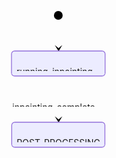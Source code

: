 <svg id="mermaid-1761462449784" width="100%" xmlns="http://www.w3.org/2000/svg" xmlns:xlink="http://www.w3.org/1999/xlink" class="statediagram" style="max-width: 165.78125px;" viewBox="0 0 165.78125 234" role="graphics-document document" aria-roledescription="stateDiagram"><style>#mermaid-1761462449784{font-family:"trebuchet ms",verdana,arial,sans-serif;font-size:16px;fill:#333;}@keyframes edge-animation-frame{from{stroke-dashoffset:0;}}@keyframes dash{to{stroke-dashoffset:0;}}#mermaid-1761462449784 .edge-animation-slow{stroke-dasharray:9,5!important;stroke-dashoffset:900;animation:dash 50s linear infinite;stroke-linecap:round;}#mermaid-1761462449784 .edge-animation-fast{stroke-dasharray:9,5!important;stroke-dashoffset:900;animation:dash 20s linear infinite;stroke-linecap:round;}#mermaid-1761462449784 .error-icon{fill:#552222;}#mermaid-1761462449784 .error-text{fill:#552222;stroke:#552222;}#mermaid-1761462449784 .edge-thickness-normal{stroke-width:1px;}#mermaid-1761462449784 .edge-thickness-thick{stroke-width:3.5px;}#mermaid-1761462449784 .edge-pattern-solid{stroke-dasharray:0;}#mermaid-1761462449784 .edge-thickness-invisible{stroke-width:0;fill:none;}#mermaid-1761462449784 .edge-pattern-dashed{stroke-dasharray:3;}#mermaid-1761462449784 .edge-pattern-dotted{stroke-dasharray:2;}#mermaid-1761462449784 .marker{fill:#333;stroke:#333;}#mermaid-1761462449784 .marker.cross{stroke:#333;}#mermaid-1761462449784 svg{font-family:"trebuchet ms",verdana,arial,sans-serif;font-size:16px;}#mermaid-1761462449784 p{margin:0;}#mermaid-1761462449784 defs #statediagram-barbEnd{fill:#333333;stroke:#333333;}#mermaid-1761462449784 g.stateGroup text{fill:#9370DB;stroke:none;font-size:10px;}#mermaid-1761462449784 g.stateGroup text{fill:#333;stroke:none;font-size:10px;}#mermaid-1761462449784 g.stateGroup .state-title{font-weight:bolder;fill:#131300;}#mermaid-1761462449784 g.stateGroup rect{fill:#ECECFF;stroke:#9370DB;}#mermaid-1761462449784 g.stateGroup line{stroke:#333;stroke-width:1;}#mermaid-1761462449784 .transition{stroke:#333333;stroke-width:1;fill:none;}#mermaid-1761462449784 .stateGroup .composit{fill:white;border-bottom:1px;}#mermaid-1761462449784 .stateGroup .alt-composit{fill:#e0e0e0;border-bottom:1px;}#mermaid-1761462449784 .state-note{stroke:#aaaa33;fill:#fff5ad;}#mermaid-1761462449784 .state-note text{fill:black;stroke:none;font-size:10px;}#mermaid-1761462449784 .stateLabel .box{stroke:none;stroke-width:0;fill:#ECECFF;opacity:0.5;}#mermaid-1761462449784 .edgeLabel .label rect{fill:#ECECFF;opacity:0.5;}#mermaid-1761462449784 .edgeLabel{background-color:rgba(232,232,232, 0.8);text-align:center;}#mermaid-1761462449784 .edgeLabel p{background-color:rgba(232,232,232, 0.8);}#mermaid-1761462449784 .edgeLabel rect{opacity:0.5;background-color:rgba(232,232,232, 0.8);fill:rgba(232,232,232, 0.8);}#mermaid-1761462449784 .edgeLabel .label text{fill:#333;}#mermaid-1761462449784 .label div .edgeLabel{color:#333;}#mermaid-1761462449784 .stateLabel text{fill:#131300;font-size:10px;font-weight:bold;}#mermaid-1761462449784 .node circle.state-start{fill:#333;stroke:#333;}#mermaid-1761462449784 .node .fork-join{fill:#333;stroke:#333;}#mermaid-1761462449784 .node circle.state-end{fill:#9370DB;stroke:white;stroke-width:1.5;}#mermaid-1761462449784 .end-state-inner{fill:white;stroke-width:1.5;}#mermaid-1761462449784 .node rect{fill:#ECECFF;stroke:#9370DB;stroke-width:1px;}#mermaid-1761462449784 .node polygon{fill:#ECECFF;stroke:#9370DB;stroke-width:1px;}#mermaid-1761462449784 #statediagram-barbEnd{fill:#333;}#mermaid-1761462449784 .statediagram-cluster rect{fill:#ECECFF;stroke:#9370DB;stroke-width:1px;}#mermaid-1761462449784 .cluster-label,#mermaid-1761462449784 .nodeLabel{color:#131300;}#mermaid-1761462449784 .statediagram-cluster rect.outer{rx:5px;ry:5px;}#mermaid-1761462449784 .statediagram-state .divider{stroke:#9370DB;}#mermaid-1761462449784 .statediagram-state .title-state{rx:5px;ry:5px;}#mermaid-1761462449784 .statediagram-cluster.statediagram-cluster .inner{fill:white;}#mermaid-1761462449784 .statediagram-cluster.statediagram-cluster-alt .inner{fill:#f0f0f0;}#mermaid-1761462449784 .statediagram-cluster .inner{rx:0;ry:0;}#mermaid-1761462449784 .statediagram-state rect.basic{rx:5px;ry:5px;}#mermaid-1761462449784 .statediagram-state rect.divider{stroke-dasharray:10,10;fill:#f0f0f0;}#mermaid-1761462449784 .note-edge{stroke-dasharray:5;}#mermaid-1761462449784 .statediagram-note rect{fill:#fff5ad;stroke:#aaaa33;stroke-width:1px;rx:0;ry:0;}#mermaid-1761462449784 .statediagram-note rect{fill:#fff5ad;stroke:#aaaa33;stroke-width:1px;rx:0;ry:0;}#mermaid-1761462449784 .statediagram-note text{fill:black;}#mermaid-1761462449784 .statediagram-note .nodeLabel{color:black;}#mermaid-1761462449784 .statediagram .edgeLabel{color:red;}#mermaid-1761462449784 #dependencyStart,#mermaid-1761462449784 #dependencyEnd{fill:#333;stroke:#333;stroke-width:1;}#mermaid-1761462449784 .statediagramTitleText{text-anchor:middle;font-size:18px;fill:#333;}#mermaid-1761462449784 :root{--mermaid-font-family:"trebuchet ms",verdana,arial,sans-serif;}</style><g><defs><marker id="mermaid-1761462449784_stateDiagram-barbEnd" refX="19" refY="7" markerWidth="20" markerHeight="14" markerUnits="userSpaceOnUse" orient="auto"><path d="M 19,7 L9,13 L14,7 L9,1 Z"></path></marker></defs><g class="root"><g class="clusters"></g><g class="edgePaths"><path d="M82.891,22L82.891,26.167C82.891,30.333,82.891,38.667,82.974,47.083C83.057,55.5,83.224,64,83.307,68.25L83.391,72.5" id="edge0" class="edge-thickness-normal edge-pattern-solid transition" style="fill:none;;;fill:none" data-edge="true" data-et="edge" data-id="edge0" data-points="W3sieCI6ODIuODkwNjI1LCJ5IjoyMn0seyJ4Ijo4Mi44OTA2MjUsInkiOjQ3fSx7IngiOjgzLjM5MDYyNSwieSI6NzIuNX1d" marker-end="url(#mermaid-1761462449784_stateDiagram-barbEnd)"></path><path d="M83.391,112.5L83.307,118.583C83.224,124.667,83.057,136.833,83.057,149.167C83.057,161.5,83.224,174,83.307,180.25L83.391,186.5" id="edge1" class="edge-thickness-normal edge-pattern-solid transition" style="fill:none;;;fill:none" data-edge="true" data-et="edge" data-id="edge1" data-points="W3sieCI6ODMuMzkwNjI1LCJ5IjoxMTIuNX0seyJ4Ijo4Mi44OTA2MjUsInkiOjE0OX0seyJ4Ijo4My4zOTA2MjUsInkiOjE4Ni41fV0=" marker-end="url(#mermaid-1761462449784_stateDiagram-barbEnd)" data-edge-event="inpainting_complete"></path></g><g class="edgeLabels"><g class="edgeLabel"><g class="label" data-id="edge0" transform="translate(0, 0)"><foreignObject width="0" height="0"><div xmlns="http://www.w3.org/1999/xhtml" class="labelBkg" style="display: table-cell; white-space: nowrap; line-height: 1.5; max-width: 200px; text-align: center;"><span class="edgeLabel"></span></div></foreignObject></g></g><g class="edgeLabel" transform="translate(82.890625, 149)"><g class="label" data-id="edge1" transform="translate(-73.609375, -12)"><foreignObject width="147.21875" height="24"><div xmlns="http://www.w3.org/1999/xhtml" class="labelBkg" style="display: table-cell; white-space: nowrap; line-height: 1.5; max-width: 200px; text-align: center;"><span class="edgeLabel"><p>inpainting_complete</p></span></div></foreignObject></g></g></g><g class="nodes"><g class="node default" id="state-root_start-0" transform="translate(82.890625, 15)" data-state-id="state-root_start"><circle class="state-start" r="7" width="14" height="14"></circle></g><g class="node  statediagram-state" id="state-running_inpainting-1" transform="translate(82.890625, 92)" data-state-id="state-running_inpainting"><g class="basic label-container outer-path"><path d="M-69.890625 -20 C-40.5569001274017 -20, -11.223175254803394 -20, 69.890625 -20 C69.890625 -20, 69.890625 -20, 69.890625 -20 C70.0283259828385 -19.99430464522111, 70.166026965677 -19.98860929044222, 70.30352172736166 -19.982922465033347 C70.43270612672303 -19.966819646446037, 70.56189052608443 -19.95071682785873, 70.71359795140367 -19.931806517013612 C70.8020101537513 -19.913268427630907, 70.89042235609892 -19.894730338248202, 71.118052435704 -19.847001329696653 C71.24614855789828 -19.80886546181219, 71.37424468009254 -19.770729593927722, 71.51412234602341 -19.729086208503173 C71.66024142992056 -19.672070365039918, 71.80636051381771 -19.61505452157666, 71.89910212326485 -19.578866633275286 C72.0409658336075 -19.509513691271675, 72.18282954395015 -19.440160749268067, 72.27036196518537 -19.397368756032446 C72.34971858446441 -19.35008247471263, 72.42907520374345 -19.30279619339281, 72.62536579061214 -19.185832391312644 C72.74251548806443 -19.102189115017747, 72.85966518551672 -19.01854583872285, 72.96168856344833 -18.94570254698197 C73.02955857567787 -18.88821957884578, 73.09742858790742 -18.830736610709593, 73.2770328581287 -18.678619553365657 C73.34677776266767 -18.6088746488267, 73.41652266720662 -18.53912974428774, 73.56924455336566 -18.386407858128706 C73.67475888741775 -18.261827319323878, 73.78027322146984 -18.13724678051905, 73.83632754698196 -18.07106356344834 C73.91820766712921 -17.956383319829133, 74.00008778727646 -17.841703076209928, 74.07645739131264 -17.734740790612136 C74.14186341772422 -17.624975315475844, 74.2072694441358 -17.515209840339548, 74.28799375603245 -17.37973696518537 C74.35859186443521 -17.23532622626291, 74.42918997283796 -17.090915487340446, 74.46949163327528 -17.008477123264846 C74.4997965607883 -16.93081225019104, 74.5301014883013 -16.85314737711723, 74.61971120850318 -16.623497346023417 C74.64548913367592 -16.536910821682394, 74.67126705884868 -16.450324297341375, 74.73762632969665 -16.227427435703994 C74.76383969007277 -16.102410187489276, 74.79005305044888 -15.977392939274557, 74.82243151701361 -15.82297295140367 C74.84224970351653 -15.663982119709855, 74.86206789001945 -15.50499128801604, 74.87354746503335 -15.412896727361662 C74.87717603059082 -15.325166100744777, 74.8808045961483 -15.237435474127892, 74.890625 -15 C74.890625 -15, 74.890625 -15, 74.890625 -15 C74.890625 -8.449839727712327, 74.890625 -1.8996794554246534, 74.890625 15 C74.890625 15, 74.890625 15, 74.890625 15 C74.88612587042849 15.108778923871629, 74.88162674085699 15.217557847743258, 74.87354746503335 15.412896727361662 C74.85415676844835 15.56845803347402, 74.83476607186334 15.724019339586379, 74.82243151701361 15.822972951403669 C74.80136675657509 15.923435400572371, 74.78030199613657 16.023897849741076, 74.73762632969665 16.227427435703994 C74.69379086980297 16.37466814998368, 74.64995540990928 16.521908864263366, 74.61971120850318 16.623497346023417 C74.57555186631184 16.736668040948864, 74.53139252412052 16.849838735874307, 74.46949163327528 17.008477123264846 C74.41096976831597 17.128185511394477, 74.35244790335665 17.247893899524108, 74.28799375603245 17.379736965185366 C74.2182450280339 17.496790433939694, 74.14849630003536 17.61384390269402, 74.07645739131264 17.734740790612133 C74.01267492125396 17.8240736981825, 73.94889245119528 17.91340660575286, 73.83632754698196 18.07106356344834 C73.77301843327533 18.145812492754338, 73.70970931956869 18.220561422060335, 73.56924455336566 18.386407858128706 C73.48062999328933 18.47502241820504, 73.39201543321299 18.56363697828137, 73.2770328581287 18.678619553365657 C73.1689942751709 18.770123565485747, 73.0609556922131 18.861627577605837, 72.96168856344833 18.94570254698197 C72.85820709168753 19.019586897706958, 72.75472561992673 19.093471248431946, 72.62536579061214 19.185832391312644 C72.53867694159803 19.2374877332238, 72.45198809258392 19.289143075134962, 72.27036196518537 19.397368756032446 C72.12985433849197 19.466058749136366, 71.98934671179856 19.534748742240286, 71.89910212326485 19.578866633275286 C71.78928439078393 19.621717645460862, 71.67946665830301 19.664568657646438, 71.51412234602341 19.729086208503173 C71.4087294477514 19.76046303377792, 71.30333654947938 19.79183985905267, 71.118052435704 19.847001329696653 C71.03430944391597 19.86456038857902, 70.95056645212793 19.88211944746139, 70.71359795140367 19.931806517013612 C70.5657747097329 19.950232664871862, 70.41795146806216 19.968658812730112, 70.30352172736166 19.982922465033347 C70.20059249304457 19.987179649655207, 70.0976632587275 19.99143683427707, 69.890625 20 C69.890625 20, 69.890625 20, 69.890625 20 C18.445249058838904 20, -33.00012688232219 20, -69.890625 20 C-69.890625 20, -69.890625 20, -69.890625 20 C-69.9805581575352 19.9962803370899, -70.07049131507041 19.9925606741798, -70.30352172736166 19.982922465033347 C-70.41492162044105 19.969036482842224, -70.52632151352044 19.9551505006511, -70.71359795140367 19.931806517013612 C-70.82426796031937 19.908601456368277, -70.9349379692351 19.885396395722946, -71.118052435704 19.847001329696653 C-71.2576194426161 19.80545043146917, -71.39718644952819 19.763899533241684, -71.51412234602341 19.729086208503173 C-71.6139469568705 19.69013452447917, -71.7137715677176 19.651182840455167, -71.89910212326485 19.578866633275286 C-71.99427104044457 19.53234138465624, -72.0894399576243 19.4858161360372, -72.27036196518537 19.397368756032446 C-72.39542630208257 19.322846586724772, -72.52049063897977 19.248324417417095, -72.62536579061214 19.185832391312644 C-72.6946379785519 19.136372999769982, -72.76391016649166 19.08691360822732, -72.96168856344833 18.94570254698197 C-73.08423896716229 18.8419076496429, -73.20678937087625 18.738112752303827, -73.2770328581287 18.67861955336566 C-73.36331616085474 18.59233625063963, -73.44959946358077 18.506052947913595, -73.56924455336566 18.386407858128706 C-73.63167900820176 18.31269163659973, -73.69411346303785 18.238975415070755, -73.83632754698196 18.07106356344834 C-73.90845542455726 17.970042185399592, -73.98058330213257 17.869020807350843, -74.07645739131264 17.734740790612133 C-74.14770163460044 17.615177523368207, -74.21894587788823 17.49561425612428, -74.28799375603245 17.37973696518537 C-74.33388837968359 17.2858580119956, -74.37978300333472 17.19197905880583, -74.46949163327528 17.00847712326485 C-74.52745792492638 16.859922249417703, -74.58542421657748 16.711367375570557, -74.61971120850318 16.623497346023417 C-74.64710710705113 16.5314761449155, -74.67450300559909 16.439454943807586, -74.73762632969665 16.227427435703994 C-74.75965100191561 16.12238695733198, -74.78167567413456 16.01734647895997, -74.82243151701361 15.82297295140367 C-74.84233564632926 15.663292645964555, -74.8622397756449 15.503612340525441, -74.87354746503335 15.412896727361664 C-74.87703556862279 15.32856215802326, -74.8805236722122 15.244227588684856, -74.890625 15 C-74.890625 15, -74.890625 15, -74.890625 15 C-74.890625 4.344457464545984, -74.890625 -6.311085070908032, -74.890625 -15 C-74.890625 -15, -74.890625 -15, -74.890625 -15 C-74.88542199103667 -15.12579715852374, -74.88021898207333 -15.25159431704748, -74.87354746503335 -15.41289672736166 C-74.85811887835689 -15.53667212059404, -74.84269029168043 -15.66044751382642, -74.82243151701361 -15.822972951403669 C-74.80203004290848 -15.920272042994812, -74.78162856880336 -16.017571134585953, -74.73762632969665 -16.227427435703994 C-74.69341817680116 -16.37592000370954, -74.64921002390567 -16.52441257171508, -74.61971120850318 -16.623497346023417 C-74.57997911095345 -16.725321985327746, -74.54024701340371 -16.827146624632075, -74.46949163327528 -17.008477123264846 C-74.4204663324893 -17.108759978890532, -74.37144103170331 -17.209042834516218, -74.28799375603245 -17.379736965185366 C-74.21802486259395 -17.49715991922188, -74.14805596915545 -17.614582873258396, -74.07645739131264 -17.734740790612133 C-73.99505466440822 -17.84875240339286, -73.91365193750379 -17.96276401617359, -73.83632754698196 -18.07106356344834 C-73.77332590747638 -18.145449458651157, -73.71032426797079 -18.219835353853973, -73.56924455336566 -18.386407858128706 C-73.46793491761647 -18.487717493877895, -73.36662528186729 -18.589027129627084, -73.2770328581287 -18.678619553365657 C-73.18171712613349 -18.75934786039215, -73.08640139413829 -18.840076167418644, -72.96168856344833 -18.945702546981966 C-72.84104867077545 -19.031837774767205, -72.72040877810257 -19.11797300255244, -72.62536579061214 -19.185832391312644 C-72.49874024106083 -19.261284841439146, -72.37211469150952 -19.336737291565647, -72.27036196518537 -19.397368756032446 C-72.13587944867717 -19.46311325224903, -72.00139693216897 -19.52885774846562, -71.89910212326485 -19.578866633275286 C-71.7571633846138 -19.634251300961793, -71.61522464596275 -19.6896359686483, -71.51412234602341 -19.729086208503173 C-71.40875862103056 -19.760454348516408, -71.3033948960377 -19.791822488529643, -71.118052435704 -19.847001329696653 C-71.03657752203635 -19.864084822607285, -70.95510260836869 -19.881168315517918, -70.71359795140367 -19.931806517013612 C-70.55405761243641 -19.95169319952673, -70.39451727346916 -19.971579882039848, -70.30352172736167 -19.982922465033347 C-70.180114512253 -19.988026625205848, -70.05670729714433 -19.993130785378348, -69.890625 -20 C-69.890625 -20, -69.890625 -20, -69.890625 -20" stroke="none" stroke-width="0" fill="#ECECFF" style=""></path><path d="M-69.890625 -20 C-15.867768904676936 -20, 38.15508719064613 -20, 69.890625 -20 M-69.890625 -20 C-16.758069764810315 -20, 36.37448547037937 -20, 69.890625 -20 M69.890625 -20 C69.890625 -20, 69.890625 -20, 69.890625 -20 M69.890625 -20 C69.890625 -20, 69.890625 -20, 69.890625 -20 M69.890625 -20 C70.01811441136468 -19.99472699894143, 70.14560382272936 -19.98945399788286, 70.30352172736166 -19.982922465033347 M69.890625 -20 C70.03376887966157 -19.99407952534329, 70.17691275932313 -19.988159050686583, 70.30352172736166 -19.982922465033347 M70.30352172736166 -19.982922465033347 C70.42630911411185 -19.967617033236458, 70.54909650086203 -19.952311601439565, 70.71359795140367 -19.931806517013612 M70.30352172736166 -19.982922465033347 C70.39130699000162 -19.971980043456757, 70.47909225264159 -19.96103762188017, 70.71359795140367 -19.931806517013612 M70.71359795140367 -19.931806517013612 C70.84345846490825 -19.90457763069805, 70.97331897841283 -19.877348744382488, 71.118052435704 -19.847001329696653 M70.71359795140367 -19.931806517013612 C70.81499382439586 -19.910546038180886, 70.91638969738804 -19.889285559348156, 71.118052435704 -19.847001329696653 M71.118052435704 -19.847001329696653 C71.20988650269962 -19.819661143387762, 71.30172056969525 -19.792320957078868, 71.51412234602341 -19.729086208503173 M71.118052435704 -19.847001329696653 C71.22775536598472 -19.814341352297966, 71.33745829626545 -19.781681374899282, 71.51412234602341 -19.729086208503173 M71.51412234602341 -19.729086208503173 C71.62114149654607 -19.68732720638634, 71.72816064706873 -19.645568204269505, 71.89910212326485 -19.578866633275286 M71.51412234602341 -19.729086208503173 C71.61022306095492 -19.691587593174468, 71.70632377588643 -19.65408897784576, 71.89910212326485 -19.578866633275286 M71.89910212326485 -19.578866633275286 C71.97499550546208 -19.541764619509614, 72.05088888765931 -19.504662605743942, 72.27036196518537 -19.397368756032446 M71.89910212326485 -19.578866633275286 C72.00273052945386 -19.528205792479614, 72.10635893564286 -19.47754495168394, 72.27036196518537 -19.397368756032446 M72.27036196518537 -19.397368756032446 C72.3900738116228 -19.326035978762157, 72.50978565806022 -19.254703201491868, 72.62536579061214 -19.185832391312644 M72.27036196518537 -19.397368756032446 C72.39764266555636 -19.321525920752848, 72.52492336592735 -19.245683085473253, 72.62536579061214 -19.185832391312644 M72.62536579061214 -19.185832391312644 C72.7149966621166 -19.12183717909407, 72.80462753362109 -19.057841966875493, 72.96168856344833 -18.94570254698197 M72.62536579061214 -19.185832391312644 C72.73705073814358 -19.106090871466566, 72.84873568567502 -19.02634935162049, 72.96168856344833 -18.94570254698197 M72.96168856344833 -18.94570254698197 C73.0458691608374 -18.87440521789006, 73.13004975822648 -18.803107888798152, 73.2770328581287 -18.678619553365657 M72.96168856344833 -18.94570254698197 C73.0805050557627 -18.845070111280304, 73.19932154807707 -18.744437675578638, 73.2770328581287 -18.678619553365657 M73.2770328581287 -18.678619553365657 C73.38911860931319 -18.56653380218118, 73.50120436049767 -18.4544480509967, 73.56924455336566 -18.386407858128706 M73.2770328581287 -18.678619553365657 C73.35177310857341 -18.603879302920955, 73.42651335901812 -18.52913905247625, 73.56924455336566 -18.386407858128706 M73.56924455336566 -18.386407858128706 C73.65309627648847 -18.287404315717165, 73.73694799961126 -18.188400773305627, 73.83632754698196 -18.07106356344834 M73.56924455336566 -18.386407858128706 C73.64669909838406 -18.294957449632438, 73.72415364340247 -18.20350704113617, 73.83632754698196 -18.07106356344834 M73.83632754698196 -18.07106356344834 C73.90059224337502 -17.9810552558736, 73.96485693976808 -17.891046948298857, 74.07645739131264 -17.734740790612136 M73.83632754698196 -18.07106356344834 C73.89769986819154 -17.985106279370914, 73.95907218940113 -17.89914899529349, 74.07645739131264 -17.734740790612136 M74.07645739131264 -17.734740790612136 C74.12704891039125 -17.649837266667934, 74.17764042946986 -17.564933742723735, 74.28799375603245 -17.37973696518537 M74.07645739131264 -17.734740790612136 C74.13791750419232 -17.63159741281824, 74.19937761707197 -17.528454035024346, 74.28799375603245 -17.37973696518537 M74.28799375603245 -17.37973696518537 C74.34276571382094 -17.267699134775796, 74.39753767160941 -17.155661304366223, 74.46949163327528 -17.008477123264846 M74.28799375603245 -17.37973696518537 C74.32883711765857 -17.296190533617306, 74.3696804792847 -17.212644102049246, 74.46949163327528 -17.008477123264846 M74.46949163327528 -17.008477123264846 C74.50957352848194 -16.905756029395015, 74.54965542368858 -16.803034935525183, 74.61971120850318 -16.623497346023417 M74.46949163327528 -17.008477123264846 C74.51947587267928 -16.880378496157554, 74.56946011208328 -16.752279869050266, 74.61971120850318 -16.623497346023417 M74.61971120850318 -16.623497346023417 C74.65850891435849 -16.493178149272545, 74.69730662021381 -16.362858952521673, 74.73762632969665 -16.227427435703994 M74.61971120850318 -16.623497346023417 C74.65342832038718 -16.510243563599587, 74.68714543227118 -16.39698978117576, 74.73762632969665 -16.227427435703994 M74.73762632969665 -16.227427435703994 C74.7616256623536 -16.112969369866118, 74.78562499501055 -15.998511304028245, 74.82243151701361 -15.82297295140367 M74.73762632969665 -16.227427435703994 C74.76949901360697 -16.075419635921207, 74.80137169751731 -15.923411836138422, 74.82243151701361 -15.82297295140367 M74.82243151701361 -15.82297295140367 C74.84224167612695 -15.664046519212123, 74.86205183524028 -15.505120087020575, 74.87354746503335 -15.412896727361662 M74.82243151701361 -15.82297295140367 C74.83376264919093 -15.732069269139993, 74.84509378136823 -15.641165586876316, 74.87354746503335 -15.412896727361662 M74.87354746503335 -15.412896727361662 C74.87750637634035 -15.317179076906404, 74.88146528764734 -15.221461426451148, 74.890625 -15 M74.87354746503335 -15.412896727361662 C74.87924772568846 -15.275077131371996, 74.88494798634358 -15.137257535382329, 74.890625 -15 M74.890625 -15 C74.890625 -15, 74.890625 -15, 74.890625 -15 M74.890625 -15 C74.890625 -15, 74.890625 -15, 74.890625 -15 M74.890625 -15 C74.890625 -4.363988552356629, 74.890625 6.272022895286742, 74.890625 15 M74.890625 -15 C74.890625 -5.3037115727273605, 74.890625 4.392576854545279, 74.890625 15 M74.890625 15 C74.890625 15, 74.890625 15, 74.890625 15 M74.890625 15 C74.890625 15, 74.890625 15, 74.890625 15 M74.890625 15 C74.88546114802892 15.124850429737217, 74.88029729605785 15.249700859474432, 74.87354746503335 15.412896727361662 M74.890625 15 C74.88417175313901 15.156025123939836, 74.87771850627803 15.312050247879672, 74.87354746503335 15.412896727361662 M74.87354746503335 15.412896727361662 C74.86273721613318 15.499621638503315, 74.85192696723303 15.58634654964497, 74.82243151701361 15.822972951403669 M74.87354746503335 15.412896727361662 C74.85582873801992 15.555044705634366, 74.83811001100649 15.697192683907069, 74.82243151701361 15.822972951403669 M74.82243151701361 15.822972951403669 C74.80001011978034 15.929905498128468, 74.77758872254707 16.03683804485327, 74.73762632969665 16.227427435703994 M74.82243151701361 15.822972951403669 C74.79851260965229 15.937047451418547, 74.77459370229097 16.051121951433423, 74.73762632969665 16.227427435703994 M74.73762632969665 16.227427435703994 C74.69178725072017 16.381398187848262, 74.64594817174368 16.53536893999253, 74.61971120850318 16.623497346023417 M74.73762632969665 16.227427435703994 C74.70224364919798 16.346275764485988, 74.66686096869931 16.465124093267978, 74.61971120850318 16.623497346023417 M74.61971120850318 16.623497346023417 C74.57530343158274 16.737304724593642, 74.53089565466229 16.851112103163867, 74.46949163327528 17.008477123264846 M74.61971120850318 16.623497346023417 C74.58729121498385 16.706582668720582, 74.55487122146451 16.789667991417748, 74.46949163327528 17.008477123264846 M74.46949163327528 17.008477123264846 C74.41121147339254 17.127691095757864, 74.3529313135098 17.246905068250886, 74.28799375603245 17.379736965185366 M74.46949163327528 17.008477123264846 C74.40383263177236 17.142784757541037, 74.33817363026944 17.277092391817227, 74.28799375603245 17.379736965185366 M74.28799375603245 17.379736965185366 C74.21270421046172 17.50608912561724, 74.13741466489098 17.63244128604911, 74.07645739131264 17.734740790612133 M74.28799375603245 17.379736965185366 C74.23671542928585 17.46579310111565, 74.18543710253925 17.551849237045932, 74.07645739131264 17.734740790612133 M74.07645739131264 17.734740790612133 C74.01715396756676 17.817800403499874, 73.95785054382085 17.900860016387615, 73.83632754698196 18.07106356344834 M74.07645739131264 17.734740790612133 C74.01136758102791 17.825904742095794, 73.9462777707432 17.91706869357946, 73.83632754698196 18.07106356344834 M73.83632754698196 18.07106356344834 C73.75333811290152 18.16904900311141, 73.67034867882107 18.26703444277448, 73.56924455336566 18.386407858128706 M73.83632754698196 18.07106356344834 C73.75250040385724 18.170038084311, 73.6686732607325 18.269012605173657, 73.56924455336566 18.386407858128706 M73.56924455336566 18.386407858128706 C73.49246503195633 18.463187379538038, 73.415685510547 18.539966900947373, 73.2770328581287 18.678619553365657 M73.56924455336566 18.386407858128706 C73.50036785402439 18.45528455746998, 73.43149115468312 18.524161256811254, 73.2770328581287 18.678619553365657 M73.2770328581287 18.678619553365657 C73.20579142333918 18.73895797075289, 73.13454998854967 18.79929638814012, 72.96168856344833 18.94570254698197 M73.2770328581287 18.678619553365657 C73.15742715102353 18.779920419898296, 73.03782144391836 18.881221286430936, 72.96168856344833 18.94570254698197 M72.96168856344833 18.94570254698197 C72.8863432993657 18.999498031547702, 72.81099803528308 19.053293516113435, 72.62536579061214 19.185832391312644 M72.96168856344833 18.94570254698197 C72.84024318489831 19.032412880629522, 72.71879780634829 19.119123214277074, 72.62536579061214 19.185832391312644 M72.62536579061214 19.185832391312644 C72.54455515541679 19.233985078060098, 72.46374452022144 19.28213776480755, 72.27036196518537 19.397368756032446 M72.62536579061214 19.185832391312644 C72.52901482827427 19.24324510309316, 72.4326638659364 19.30065781487367, 72.27036196518537 19.397368756032446 M72.27036196518537 19.397368756032446 C72.18395104437326 19.439612481119617, 72.09754012356115 19.48185620620679, 71.89910212326485 19.578866633275286 M72.27036196518537 19.397368756032446 C72.17158631282614 19.4456572300396, 72.07281066046689 19.493945704046755, 71.89910212326485 19.578866633275286 M71.89910212326485 19.578866633275286 C71.78790177964999 19.622257141999448, 71.6767014360351 19.665647650723614, 71.51412234602341 19.729086208503173 M71.89910212326485 19.578866633275286 C71.80881674950025 19.61409609543923, 71.71853137573564 19.64932555760317, 71.51412234602341 19.729086208503173 M71.51412234602341 19.729086208503173 C71.37687962859145 19.769945135771493, 71.2396369111595 19.810804063039818, 71.118052435704 19.847001329696653 M71.51412234602341 19.729086208503173 C71.38724436728404 19.766859419368323, 71.26036638854467 19.804632630233478, 71.118052435704 19.847001329696653 M71.118052435704 19.847001329696653 C71.00617479818119 19.870459603433222, 70.8942971606584 19.89391787716979, 70.71359795140367 19.931806517013612 M71.118052435704 19.847001329696653 C70.97957114719753 19.87603780244587, 70.84108985869106 19.905074275195087, 70.71359795140367 19.931806517013612 M70.71359795140367 19.931806517013612 C70.57209373842002 19.949444998767444, 70.43058952543637 19.96708348052128, 70.30352172736166 19.982922465033347 M70.71359795140367 19.931806517013612 C70.62798416399275 19.942478264485178, 70.54237037658184 19.95315001195674, 70.30352172736166 19.982922465033347 M70.30352172736166 19.982922465033347 C70.18175856377182 19.98795862673204, 70.059995400182 19.99299478843074, 69.890625 20 M70.30352172736166 19.982922465033347 C70.1661755061114 19.98860314676441, 70.02882928486113 19.994283828495472, 69.890625 20 M69.890625 20 C69.890625 20, 69.890625 20, 69.890625 20 M69.890625 20 C69.890625 20, 69.890625 20, 69.890625 20 M69.890625 20 C34.97547005205844 20, 0.06031510411688146 20, -69.890625 20 M69.890625 20 C30.626295516374583 20, -8.638033967250834 20, -69.890625 20 M-69.890625 20 C-69.890625 20, -69.890625 20, -69.890625 20 M-69.890625 20 C-69.890625 20, -69.890625 20, -69.890625 20 M-69.890625 20 C-69.97657400479055 19.996445122866344, -70.06252300958108 19.99289024573269, -70.30352172736166 19.982922465033347 M-69.890625 20 C-69.98469238551301 19.996109344155897, -70.07875977102604 19.992218688311794, -70.30352172736166 19.982922465033347 M-70.30352172736166 19.982922465033347 C-70.39247233386153 19.971834783496107, -70.48142294036141 19.96074710195887, -70.71359795140367 19.931806517013612 M-70.30352172736166 19.982922465033347 C-70.42752191339184 19.96746585796386, -70.55152209942203 19.952009250894374, -70.71359795140367 19.931806517013612 M-70.71359795140367 19.931806517013612 C-70.81048080625567 19.911492318574847, -70.90736366110768 19.89117812013608, -71.118052435704 19.847001329696653 M-70.71359795140367 19.931806517013612 C-70.80204641237495 19.913260824997014, -70.89049487334624 19.894715132980412, -71.118052435704 19.847001329696653 M-71.118052435704 19.847001329696653 C-71.22642627372149 19.814737040208648, -71.33480011173897 19.782472750720643, -71.51412234602341 19.729086208503173 M-71.118052435704 19.847001329696653 C-71.26942766208265 19.80193497222018, -71.4208028884613 19.75686861474371, -71.51412234602341 19.729086208503173 M-71.51412234602341 19.729086208503173 C-71.60276218127451 19.69449883745968, -71.69140201652563 19.659911466416187, -71.89910212326485 19.578866633275286 M-71.51412234602341 19.729086208503173 C-71.63223777677278 19.68299742440608, -71.75035320752214 19.636908640308985, -71.89910212326485 19.578866633275286 M-71.89910212326485 19.578866633275286 C-72.01618749095923 19.52162708486952, -72.1332728586536 19.464387536463757, -72.27036196518537 19.397368756032446 M-71.89910212326485 19.578866633275286 C-72.04485321752415 19.507613265076234, -72.19060431178346 19.436359896877182, -72.27036196518537 19.397368756032446 M-72.27036196518537 19.397368756032446 C-72.34456050087493 19.353156025399382, -72.41875903656448 19.30894329476632, -72.62536579061214 19.185832391312644 M-72.27036196518537 19.397368756032446 C-72.36507152451892 19.340934108147874, -72.45978108385249 19.284499460263305, -72.62536579061214 19.185832391312644 M-72.62536579061214 19.185832391312644 C-72.71536265853284 19.12157586267558, -72.80535952645354 19.057319334038514, -72.96168856344833 18.94570254698197 M-72.62536579061214 19.185832391312644 C-72.7085177354251 19.126463043839244, -72.79166968023806 19.067093696365845, -72.96168856344833 18.94570254698197 M-72.96168856344833 18.94570254698197 C-73.07132224877901 18.852847552066063, -73.18095593410969 18.759992557150152, -73.2770328581287 18.67861955336566 M-72.96168856344833 18.94570254698197 C-73.06947332748527 18.854413508521993, -73.17725809152219 18.763124470062017, -73.2770328581287 18.67861955336566 M-73.2770328581287 18.67861955336566 C-73.38426886760735 18.571383543887016, -73.491504877086 18.464147534408372, -73.56924455336566 18.386407858128706 M-73.2770328581287 18.67861955336566 C-73.38971247845075 18.565939933043612, -73.5023920987728 18.453260312721568, -73.56924455336566 18.386407858128706 M-73.56924455336566 18.386407858128706 C-73.65538138960605 18.284706287757487, -73.74151822584645 18.183004717386268, -73.83632754698196 18.07106356344834 M-73.56924455336566 18.386407858128706 C-73.64479891049166 18.297200997237535, -73.72035326761767 18.20799413634636, -73.83632754698196 18.07106356344834 M-73.83632754698196 18.07106356344834 C-73.88806295085614 17.998603621897704, -73.93979835473031 17.92614368034707, -74.07645739131264 17.734740790612133 M-73.83632754698196 18.07106356344834 C-73.88608853495148 18.00136896343048, -73.935849522921 17.93167436341262, -74.07645739131264 17.734740790612133 M-74.07645739131264 17.734740790612133 C-74.12819032571085 17.64792172460313, -74.17992326010905 17.561102658594127, -74.28799375603245 17.37973696518537 M-74.07645739131264 17.734740790612133 C-74.12167791129166 17.658850966176516, -74.16689843127065 17.5829611417409, -74.28799375603245 17.37973696518537 M-74.28799375603245 17.37973696518537 C-74.3286564309354 17.296560134217067, -74.36931910583834 17.213383303248765, -74.46949163327528 17.00847712326485 M-74.28799375603245 17.37973696518537 C-74.32945797718651 17.2949205451541, -74.37092219834057 17.210104125122832, -74.46949163327528 17.00847712326485 M-74.46949163327528 17.00847712326485 C-74.52417699889592 16.868330542214647, -74.57886236451658 16.728183961164444, -74.61971120850318 16.623497346023417 M-74.46949163327528 17.00847712326485 C-74.50394241352082 16.92018734022825, -74.53839319376635 16.83189755719165, -74.61971120850318 16.623497346023417 M-74.61971120850318 16.623497346023417 C-74.65660879124633 16.499560550299773, -74.69350637398949 16.375623754576125, -74.73762632969665 16.227427435703994 M-74.61971120850318 16.623497346023417 C-74.64475307969835 16.539383183411235, -74.66979495089352 16.455269020799054, -74.73762632969665 16.227427435703994 M-74.73762632969665 16.227427435703994 C-74.76755193670887 16.084705671453133, -74.79747754372109 15.94198390720227, -74.82243151701361 15.82297295140367 M-74.73762632969665 16.227427435703994 C-74.75665676328369 16.136667136175518, -74.77568719687072 16.045906836647042, -74.82243151701361 15.82297295140367 M-74.82243151701361 15.82297295140367 C-74.83908545216968 15.689367235207087, -74.85573938732577 15.555761519010504, -74.87354746503335 15.412896727361664 M-74.82243151701361 15.82297295140367 C-74.8332619002091 15.736086513456467, -74.84409228340456 15.649200075509265, -74.87354746503335 15.412896727361664 M-74.87354746503335 15.412896727361664 C-74.87998816248205 15.257175020236593, -74.88642885993075 15.101453313111522, -74.890625 15 M-74.87354746503335 15.412896727361664 C-74.88001873048478 15.256435954070897, -74.8864899959362 15.09997518078013, -74.890625 15 M-74.890625 15 C-74.890625 15, -74.890625 15, -74.890625 15 M-74.890625 15 C-74.890625 15, -74.890625 15, -74.890625 15 M-74.890625 15 C-74.890625 7.893622457401876, -74.890625 0.7872449148037521, -74.890625 -15 M-74.890625 15 C-74.890625 8.662857803747045, -74.890625 2.3257156074940877, -74.890625 -15 M-74.890625 -15 C-74.890625 -15, -74.890625 -15, -74.890625 -15 M-74.890625 -15 C-74.890625 -15, -74.890625 -15, -74.890625 -15 M-74.890625 -15 C-74.88676676699193 -15.093283473612644, -74.88290853398387 -15.186566947225288, -74.87354746503335 -15.41289672736166 M-74.890625 -15 C-74.88472455642548 -15.142659572746313, -74.87882411285096 -15.285319145492625, -74.87354746503335 -15.41289672736166 M-74.87354746503335 -15.41289672736166 C-74.85430840706947 -15.567241516993835, -74.83506934910558 -15.72158630662601, -74.82243151701361 -15.822972951403669 M-74.87354746503335 -15.41289672736166 C-74.85952714151885 -15.52537436984716, -74.84550681800437 -15.63785201233266, -74.82243151701361 -15.822972951403669 M-74.82243151701361 -15.822972951403669 C-74.79132377252685 -15.971332587791434, -74.76021602804009 -16.1196922241792, -74.73762632969665 -16.227427435703994 M-74.82243151701361 -15.822972951403669 C-74.79789436523944 -15.939995994226853, -74.77335721346527 -16.057019037050036, -74.73762632969665 -16.227427435703994 M-74.73762632969665 -16.227427435703994 C-74.70701598146175 -16.330245782982363, -74.67640563322686 -16.43306413026073, -74.61971120850318 -16.623497346023417 M-74.73762632969665 -16.227427435703994 C-74.71329660091133 -16.309149554127504, -74.68896687212602 -16.390871672551015, -74.61971120850318 -16.623497346023417 M-74.61971120850318 -16.623497346023417 C-74.56938546667955 -16.752471168824993, -74.51905972485592 -16.88144499162657, -74.46949163327528 -17.008477123264846 M-74.61971120850318 -16.623497346023417 C-74.56203911921482 -16.77129824383317, -74.50436702992644 -16.91909914164292, -74.46949163327528 -17.008477123264846 M-74.46949163327528 -17.008477123264846 C-74.41819037738617 -17.113415519465658, -74.36688912149707 -17.218353915666473, -74.28799375603245 -17.379736965185366 M-74.46949163327528 -17.008477123264846 C-74.42442884569853 -17.10065452856784, -74.37936605812176 -17.192831933870835, -74.28799375603245 -17.379736965185366 M-74.28799375603245 -17.379736965185366 C-74.21819112642376 -17.496880892513197, -74.14838849681509 -17.614024819841024, -74.07645739131264 -17.734740790612133 M-74.28799375603245 -17.379736965185366 C-74.22294381043511 -17.488904859610724, -74.15789386483779 -17.598072754036085, -74.07645739131264 -17.734740790612133 M-74.07645739131264 -17.734740790612133 C-74.01102688261393 -17.82638191991437, -73.94559637391522 -17.918023049216604, -73.83632754698196 -18.07106356344834 M-74.07645739131264 -17.734740790612133 C-73.98123783525574 -17.86810407667327, -73.88601827919885 -18.001467362734406, -73.83632754698196 -18.07106356344834 M-73.83632754698196 -18.07106356344834 C-73.75295998497184 -18.16949545791434, -73.66959242296173 -18.26792735238034, -73.56924455336566 -18.386407858128706 M-73.83632754698196 -18.07106356344834 C-73.76621382399011 -18.153846679755784, -73.69610010099827 -18.236629796063227, -73.56924455336566 -18.386407858128706 M-73.56924455336566 -18.386407858128706 C-73.46755299667144 -18.488099414822916, -73.36586143997724 -18.58979097151713, -73.2770328581287 -18.678619553365657 M-73.56924455336566 -18.386407858128706 C-73.47814229397042 -18.477510117523945, -73.38704003457518 -18.568612376919187, -73.2770328581287 -18.678619553365657 M-73.2770328581287 -18.678619553365657 C-73.21053801236015 -18.734937814921402, -73.14404316659159 -18.791256076477147, -72.96168856344833 -18.945702546981966 M-73.2770328581287 -18.678619553365657 C-73.17262043646603 -18.76705236353164, -73.06820801480336 -18.855485173697623, -72.96168856344833 -18.945702546981966 M-72.96168856344833 -18.945702546981966 C-72.83131987042894 -19.0387840047029, -72.70095117740955 -19.13186546242384, -72.62536579061214 -19.185832391312644 M-72.96168856344833 -18.945702546981966 C-72.8916219780044 -18.99572912744082, -72.82155539256046 -19.045755707899673, -72.62536579061214 -19.185832391312644 M-72.62536579061214 -19.185832391312644 C-72.5207083046562 -19.248194716826234, -72.41605081870026 -19.31055704233982, -72.27036196518537 -19.397368756032446 M-72.62536579061214 -19.185832391312644 C-72.49214438816406 -19.26521511667585, -72.35892298571598 -19.344597842039057, -72.27036196518537 -19.397368756032446 M-72.27036196518537 -19.397368756032446 C-72.17949539148042 -19.441790717089333, -72.08862881777547 -19.486212678146217, -71.89910212326485 -19.578866633275286 M-72.27036196518537 -19.397368756032446 C-72.16575067927896 -19.448510097442924, -72.06113939337256 -19.4996514388534, -71.89910212326485 -19.578866633275286 M-71.89910212326485 -19.578866633275286 C-71.80504829368236 -19.615566551462358, -71.71099446409987 -19.65226646964943, -71.51412234602341 -19.729086208503173 M-71.89910212326485 -19.578866633275286 C-71.76981041738105 -19.6293164134625, -71.64051871149725 -19.679766193649716, -71.51412234602341 -19.729086208503173 M-71.51412234602341 -19.729086208503173 C-71.38202385977229 -19.76841363179371, -71.24992537352117 -19.807741055084247, -71.118052435704 -19.847001329696653 M-71.51412234602341 -19.729086208503173 C-71.398826185646 -19.76341136264851, -71.2835300252686 -19.79773651679385, -71.118052435704 -19.847001329696653 M-71.118052435704 -19.847001329696653 C-71.01345401513139 -19.868933312142254, -70.90885559455876 -19.890865294587854, -70.71359795140367 -19.931806517013612 M-71.118052435704 -19.847001329696653 C-71.02152707039342 -19.867240570461068, -70.92500170508283 -19.887479811225486, -70.71359795140367 -19.931806517013612 M-70.71359795140367 -19.931806517013612 C-70.60280542511786 -19.945616791012867, -70.49201289883206 -19.959427065012125, -70.30352172736167 -19.982922465033347 M-70.71359795140367 -19.931806517013612 C-70.5989315508677 -19.946099668934576, -70.48426515033174 -19.960392820855535, -70.30352172736167 -19.982922465033347 M-70.30352172736167 -19.982922465033347 C-70.18558342190093 -19.987800429429633, -70.06764511644018 -19.992678393825923, -69.890625 -20 M-70.30352172736167 -19.982922465033347 C-70.14399293116759 -19.989520624850694, -69.9844641349735 -19.996118784668045, -69.890625 -20 M-69.890625 -20 C-69.890625 -20, -69.890625 -20, -69.890625 -20 M-69.890625 -20 C-69.890625 -20, -69.890625 -20, -69.890625 -20" stroke="#9370DB" stroke-width="1.3" fill="none" stroke-dasharray="0 0" style=""></path></g><g class="label" style="" transform="translate(-66.890625, -12)"><rect></rect><foreignObject width="133.78125" height="24"><div xmlns="http://www.w3.org/1999/xhtml" style="display: table-cell; white-space: nowrap; line-height: 1.5; max-width: 200px; text-align: center;"><span class="nodeLabel"><p>running_inpainting</p></span></div></foreignObject></g></g><g class="node  statediagram-state" id="state-POST_PROCESSING-1" transform="translate(82.890625, 206)" data-state-id="state-POST_PROCESSING"><g class="basic label-container outer-path"><path d="M-69.5546875 -20 C-29.956632291412653 -20, 9.641422917174694 -20, 69.5546875 -20 C69.5546875 -20, 69.5546875 -20, 69.5546875 -20 C69.68126031752331 -19.994764909543136, 69.80783313504662 -19.98952981908627, 69.96758422736166 -19.982922465033347 C70.12703147487903 -19.963047386357356, 70.2864787223964 -19.94317230768137, 70.37766045140367 -19.931806517013612 C70.47390855331757 -19.911625412269945, 70.57015665523149 -19.891444307526278, 70.782114935704 -19.847001329696653 C70.9198677060362 -19.805990553100774, 71.05762047636841 -19.764979776504894, 71.17818484602341 -19.729086208503173 C71.319815808343 -19.673821635513868, 71.46144677066259 -19.618557062524566, 71.56316462326485 -19.578866633275286 C71.66478441049067 -19.529187746455897, 71.76640419771648 -19.479508859636503, 71.93442446518537 -19.397368756032446 C72.06675846271969 -19.318514809223288, 72.19909246025401 -19.239660862414134, 72.28942829061214 -19.185832391312644 C72.39316743446417 -19.111764066250636, 72.49690657831621 -19.037695741188625, 72.62575106344833 -18.94570254698197 C72.69163364520757 -18.889902846590164, 72.75751622696681 -18.83410314619836, 72.9410953581287 -18.678619553365657 C73.02421502858391 -18.59549988291045, 73.10733469903913 -18.51238021245524, 73.23330705336566 -18.386407858128706 C73.32830534746327 -18.27424358423606, 73.42330364156086 -18.16207931034341, 73.50039004698196 -18.07106356344834 C73.58059255312516 -17.958732964435637, 73.66079505926835 -17.846402365422932, 73.74051989131264 -17.734740790612136 C73.80883575044328 -17.62009198608713, 73.87715160957391 -17.50544318156212, 73.95205625603245 -17.37973696518537 C73.99246538851786 -17.297078763521636, 74.03287452100327 -17.2144205618579, 74.13355413327528 -17.008477123264846 C74.18671795218853 -16.872229932234816, 74.23988177110178 -16.735982741204783, 74.28377370850318 -16.623497346023417 C74.32195506481338 -16.495248430900446, 74.36013642112358 -16.366999515777476, 74.40168882969665 -16.227427435703994 C74.42400530282563 -16.120995294978336, 74.44632177595462 -16.014563154252677, 74.48649401701361 -15.82297295140367 C74.49873579355598 -15.724763650891058, 74.51097757009833 -15.626554350378445, 74.53760996503335 -15.412896727361662 C74.54126165875125 -15.324606913381174, 74.54491335246917 -15.236317099400686, 74.5546875 -15 C74.5546875 -15, 74.5546875 -15, 74.5546875 -15 C74.5546875 -6.294670444744293, 74.5546875 2.410659110511414, 74.5546875 15 C74.5546875 15, 74.5546875 15, 74.5546875 15 C74.55088259286957 15.091994172761817, 74.54707768573915 15.183988345523634, 74.53760996503335 15.412896727361662 C74.52576540415082 15.507919376658378, 74.51392084326827 15.602942025955093, 74.48649401701361 15.822972951403669 C74.46400153232833 15.930244529733221, 74.44150904764302 16.03751610806277, 74.40168882969665 16.227427435703994 C74.37122538406916 16.329752345822225, 74.34076193844166 16.432077255940456, 74.28377370850318 16.623497346023417 C74.22397426201704 16.776750193080602, 74.16417481553088 16.93000304013779, 74.13355413327528 17.008477123264846 C74.0802560069212 17.11750018328885, 74.02695788056712 17.226523243312858, 73.95205625603245 17.379736965185366 C73.88225118699744 17.496884986398797, 73.81244611796244 17.614033007612225, 73.74051989131264 17.734740790612133 C73.68906972870963 17.80680122690548, 73.6376195661066 17.878861663198826, 73.50039004698196 18.07106356344834 C73.44453640477015 18.13700983419412, 73.38868276255833 18.2029561049399, 73.23330705336566 18.386407858128706 C73.16151554553073 18.458199365963633, 73.0897240376958 18.52999087379856, 72.9410953581287 18.678619553365657 C72.86971195462883 18.739078212117022, 72.79832855112893 18.799536870868383, 72.62575106344833 18.94570254698197 C72.54685090688388 19.002036175994704, 72.46795075031942 19.05836980500744, 72.28942829061214 19.185832391312644 C72.15168884544873 19.26790728578276, 72.01394940028533 19.349982180252873, 71.93442446518537 19.397368756032446 C71.80278207832126 19.461724797470758, 71.67113969145713 19.52608083890907, 71.56316462326485 19.578866633275286 C71.46051327023642 19.618921315521174, 71.35786191720798 19.658975997767065, 71.17818484602341 19.729086208503173 C71.0921357297817 19.754704140352757, 71.00608661353998 19.780322072202342, 70.782114935704 19.847001329696653 C70.676462289516 19.869154360008597, 70.57080964332798 19.89130739032054, 70.37766045140367 19.931806517013612 C70.25164549831355 19.947514264535215, 70.12563054522342 19.963222012056818, 69.96758422736166 19.982922465033347 C69.87762176093453 19.986643340168182, 69.7876592945074 19.99036421530302, 69.5546875 20 C69.5546875 20, 69.5546875 20, 69.5546875 20 C16.92879453214657 20, -35.69709843570686 20, -69.5546875 20 C-69.5546875 20, -69.5546875 20, -69.5546875 20 C-69.6949452204063 19.99419889777309, -69.83520294081261 19.98839779554618, -69.96758422736166 19.982922465033347 C-70.05016238948525 19.972629107859238, -70.13274055160886 19.962335750685124, -70.37766045140367 19.931806517013612 C-70.51809157310186 19.902361207237046, -70.65852269480003 19.87291589746048, -70.782114935704 19.847001329696653 C-70.8780727949006 19.818433437256886, -70.9740306540972 19.789865544817115, -71.17818484602341 19.729086208503173 C-71.2957779600629 19.68320123301871, -71.41337107410239 19.637316257534252, -71.56316462326485 19.578866633275286 C-71.66230981573727 19.53039750211504, -71.7614550082097 19.481928370954794, -71.93442446518537 19.397368756032446 C-72.07072328156632 19.31615228998965, -72.20702209794726 19.23493582394685, -72.28942829061214 19.185832391312644 C-72.36943104744176 19.12871152084194, -72.44943380427141 19.07159065037123, -72.62575106344833 18.94570254698197 C-72.75076598860608 18.839820306455973, -72.87578091376382 18.733938065929976, -72.9410953581287 18.67861955336566 C-73.03550813513704 18.584206776357338, -73.12992091214535 18.48979399934901, -73.23330705336566 18.386407858128706 C-73.29921706769917 18.308588051255366, -73.36512708203269 18.23076824438203, -73.50039004698196 18.07106356344834 C-73.57303085331903 17.969323783970133, -73.64567165965609 17.867584004491928, -73.74051989131264 17.734740790612133 C-73.80334781571274 17.62930192890531, -73.86617574011282 17.523863067198484, -73.95205625603245 17.37973696518537 C-74.01685268719136 17.24719374674936, -74.08164911835026 17.11465052831335, -74.13355413327528 17.00847712326485 C-74.16545646134148 16.92671846342457, -74.19735878940769 16.844959803584292, -74.28377370850318 16.623497346023417 C-74.32764964399232 16.476120676615185, -74.37152557948144 16.328744007206957, -74.40168882969665 16.227427435703994 C-74.42998347058133 16.092484105590195, -74.458278111466 15.957540775476396, -74.48649401701361 15.82297295140367 C-74.50633799891347 15.663775176879259, -74.5261819808133 15.504577402354847, -74.53760996503335 15.412896727361664 C-74.54378092081586 15.26369677243451, -74.54995187659837 15.114496817507357, -74.5546875 15 C-74.5546875 15, -74.5546875 15, -74.5546875 15 C-74.5546875 4.855152341224656, -74.5546875 -5.289695317550688, -74.5546875 -15 C-74.5546875 -15, -74.5546875 -15, -74.5546875 -15 C-74.54928010550817 -15.130738744999656, -74.54387271101635 -15.261477489999312, -74.53760996503335 -15.41289672736166 C-74.51927836044605 -15.55996149835816, -74.50094675585875 -15.707026269354659, -74.48649401701361 -15.822972951403669 C-74.4680394078603 -15.910987018281064, -74.449584798707 -15.99900108515846, -74.40168882969665 -16.227427435703994 C-74.3645014991665 -16.35233747708817, -74.32731416863635 -16.477247518472346, -74.28377370850318 -16.623497346023417 C-74.24615444823642 -16.719907247432793, -74.20853518796969 -16.816317148842167, -74.13355413327528 -17.008477123264846 C-74.081792734776 -17.114356756219006, -74.0300313362767 -17.220236389173166, -73.95205625603245 -17.379736965185366 C-73.86806860444122 -17.520686430980483, -73.78408095284999 -17.6616358967756, -73.74051989131264 -17.734740790612133 C-73.6616356843665 -17.84522499671763, -73.58275147742036 -17.955709202823122, -73.50039004698196 -18.07106356344834 C-73.42328228444732 -18.162104526639727, -73.34617452191269 -18.253145489831116, -73.23330705336566 -18.386407858128706 C-73.14620207283781 -18.473512838656557, -73.05909709230995 -18.560617819184408, -72.9410953581287 -18.678619553365657 C-72.84083686858033 -18.763534162495255, -72.74057837903193 -18.84844877162485, -72.62575106344833 -18.945702546981966 C-72.52595541954607 -19.01695526719786, -72.4261597756438 -19.088207987413757, -72.28942829061214 -19.185832391312644 C-72.2133230335754 -19.23118128125844, -72.13721777653869 -19.276530171204236, -71.93442446518537 -19.397368756032446 C-71.84946407212219 -19.43890336131299, -71.764503679059 -19.48043796659353, -71.56316462326485 -19.578866633275286 C-71.44592322427913 -19.6246143691199, -71.3286818252934 -19.67036210496451, -71.17818484602341 -19.729086208503173 C-71.0326603416059 -19.772410730583562, -70.88713583718841 -19.815735252663952, -70.782114935704 -19.847001329696653 C-70.67916645898609 -19.868587355296444, -70.57621798226819 -19.890173380896236, -70.37766045140367 -19.931806517013612 C-70.22934872031615 -19.950293555014163, -70.08103698922865 -19.96878059301471, -69.96758422736167 -19.982922465033347 C-69.86490322275685 -19.987169382798363, -69.76222221815203 -19.991416300563383, -69.5546875 -20 C-69.5546875 -20, -69.5546875 -20, -69.5546875 -20" stroke="none" stroke-width="0" fill="#ECECFF" style=""></path><path d="M-69.5546875 -20 C-17.47486284220478 -20, 34.60496181559044 -20, 69.5546875 -20 M-69.5546875 -20 C-23.39660467851766 -20, 22.761478142964677 -20, 69.5546875 -20 M69.5546875 -20 C69.5546875 -20, 69.5546875 -20, 69.5546875 -20 M69.5546875 -20 C69.5546875 -20, 69.5546875 -20, 69.5546875 -20 M69.5546875 -20 C69.68617492335667 -19.994561639942276, 69.81766234671335 -19.989123279884552, 69.96758422736166 -19.982922465033347 M69.5546875 -20 C69.71677085443983 -19.993296182872058, 69.87885420887966 -19.986592365744116, 69.96758422736166 -19.982922465033347 M69.96758422736166 -19.982922465033347 C70.07197174588269 -19.969910574419362, 70.17635926440371 -19.95689868380538, 70.37766045140367 -19.931806517013612 M69.96758422736166 -19.982922465033347 C70.09399107150904 -19.967165868342402, 70.2203979156564 -19.951409271651457, 70.37766045140367 -19.931806517013612 M70.37766045140367 -19.931806517013612 C70.50607154441587 -19.904881542216227, 70.63448263742808 -19.877956567418845, 70.782114935704 -19.847001329696653 M70.37766045140367 -19.931806517013612 C70.48332821515389 -19.909650316882207, 70.58899597890412 -19.887494116750805, 70.782114935704 -19.847001329696653 M70.782114935704 -19.847001329696653 C70.89275494052083 -19.814062373121278, 71.00339494533766 -19.781123416545903, 71.17818484602341 -19.729086208503173 M70.782114935704 -19.847001329696653 C70.87012938618929 -19.820798292491983, 70.95814383667458 -19.79459525528731, 71.17818484602341 -19.729086208503173 M71.17818484602341 -19.729086208503173 C71.31781418111252 -19.67460267288285, 71.45744351620164 -19.620119137262527, 71.56316462326485 -19.578866633275286 M71.17818484602341 -19.729086208503173 C71.27085059217889 -19.692927922150066, 71.36351633833436 -19.656769635796962, 71.56316462326485 -19.578866633275286 M71.56316462326485 -19.578866633275286 C71.64278190040571 -19.539944118202907, 71.72239917754656 -19.501021603130532, 71.93442446518537 -19.397368756032446 M71.56316462326485 -19.578866633275286 C71.6960521859435 -19.513901862473837, 71.82893974862215 -19.448937091672384, 71.93442446518537 -19.397368756032446 M71.93442446518537 -19.397368756032446 C72.02344680911841 -19.34432295295753, 72.11246915305144 -19.291277149882617, 72.28942829061214 -19.185832391312644 M71.93442446518537 -19.397368756032446 C72.00614962078384 -19.35462984003338, 72.07787477638232 -19.311890924034312, 72.28942829061214 -19.185832391312644 M72.28942829061214 -19.185832391312644 C72.39550049246573 -19.110098294854897, 72.50157269431931 -19.03436419839715, 72.62575106344833 -18.94570254698197 M72.28942829061214 -19.185832391312644 C72.38735221684549 -19.11591605182613, 72.48527614307882 -19.045999712339615, 72.62575106344833 -18.94570254698197 M72.62575106344833 -18.94570254698197 C72.69250046301275 -18.889168689358744, 72.75924986257718 -18.83263483173552, 72.9410953581287 -18.678619553365657 M72.62575106344833 -18.94570254698197 C72.73888204462904 -18.849885493576522, 72.85201302580974 -18.754068440171075, 72.9410953581287 -18.678619553365657 M72.9410953581287 -18.678619553365657 C73.00701673771279 -18.612698173781578, 73.07293811729687 -18.546776794197495, 73.23330705336566 -18.386407858128706 M72.9410953581287 -18.678619553365657 C73.04594318935483 -18.57377172213954, 73.15079102058094 -18.468923890913423, 73.23330705336566 -18.386407858128706 M73.23330705336566 -18.386407858128706 C73.3138091053573 -18.291359264948376, 73.39431115734891 -18.196310671768046, 73.50039004698196 -18.07106356344834 M73.23330705336566 -18.386407858128706 C73.32564234868381 -18.27738778095361, 73.41797764400197 -18.16836770377851, 73.50039004698196 -18.07106356344834 M73.50039004698196 -18.07106356344834 C73.56048941653351 -17.986889159097966, 73.62058878608505 -17.90271475474759, 73.74051989131264 -17.734740790612136 M73.50039004698196 -18.07106356344834 C73.55159701200967 -17.99934374655241, 73.60280397703738 -17.927623929656473, 73.74051989131264 -17.734740790612136 M73.74051989131264 -17.734740790612136 C73.78732381614184 -17.656193669972346, 73.83412774097103 -17.577646549332552, 73.95205625603245 -17.37973696518537 M73.74051989131264 -17.734740790612136 C73.79424478032648 -17.644578793426426, 73.84796966934033 -17.554416796240716, 73.95205625603245 -17.37973696518537 M73.95205625603245 -17.37973696518537 C74.0055403252586 -17.270333552937196, 74.05902439448475 -17.160930140689022, 74.13355413327528 -17.008477123264846 M73.95205625603245 -17.37973696518537 C74.01878788497667 -17.243235236408744, 74.08551951392091 -17.10673350763212, 74.13355413327528 -17.008477123264846 M74.13355413327528 -17.008477123264846 C74.17535171952487 -16.901359090084533, 74.21714930577446 -16.79424105690422, 74.28377370850318 -16.623497346023417 M74.13355413327528 -17.008477123264846 C74.17135320270276 -16.911606410469613, 74.20915227213024 -16.81473569767438, 74.28377370850318 -16.623497346023417 M74.28377370850318 -16.623497346023417 C74.32613249688252 -16.48121668392651, 74.36849128526185 -16.338936021829603, 74.40168882969665 -16.227427435703994 M74.28377370850318 -16.623497346023417 C74.32755912239087 -16.476424733314644, 74.37134453627856 -16.329352120605872, 74.40168882969665 -16.227427435703994 M74.40168882969665 -16.227427435703994 C74.4223624705294 -16.12883032146892, 74.44303611136213 -16.03023320723385, 74.48649401701361 -15.82297295140367 M74.40168882969665 -16.227427435703994 C74.43043095399192 -16.0903499593453, 74.45917307828717 -15.953272482986609, 74.48649401701361 -15.82297295140367 M74.48649401701361 -15.82297295140367 C74.50146737526734 -15.702849615110583, 74.51644073352107 -15.582726278817496, 74.53760996503335 -15.412896727361662 M74.48649401701361 -15.82297295140367 C74.4985561352509 -15.726204954480608, 74.51061825348818 -15.629436957557544, 74.53760996503335 -15.412896727361662 M74.53760996503335 -15.412896727361662 C74.5412059290373 -15.325954333635694, 74.54480189304124 -15.239011939909727, 74.5546875 -15 M74.53760996503335 -15.412896727361662 C74.54423520449505 -15.252713205731252, 74.55086044395675 -15.092529684100843, 74.5546875 -15 M74.5546875 -15 C74.5546875 -15, 74.5546875 -15, 74.5546875 -15 M74.5546875 -15 C74.5546875 -15, 74.5546875 -15, 74.5546875 -15 M74.5546875 -15 C74.5546875 -4.356478977236073, 74.5546875 6.287042045527855, 74.5546875 15 M74.5546875 -15 C74.5546875 -4.266193599234505, 74.5546875 6.46761280153099, 74.5546875 15 M74.5546875 15 C74.5546875 15, 74.5546875 15, 74.5546875 15 M74.5546875 15 C74.5546875 15, 74.5546875 15, 74.5546875 15 M74.5546875 15 C74.5508184456544 15.093545109432053, 74.54694939130879 15.187090218864109, 74.53760996503335 15.412896727361662 M74.5546875 15 C74.55046981052129 15.10197432979569, 74.54625212104258 15.20394865959138, 74.53760996503335 15.412896727361662 M74.53760996503335 15.412896727361662 C74.5201239029627 15.553178157817175, 74.50263784089204 15.693459588272688, 74.48649401701361 15.822972951403669 M74.53760996503335 15.412896727361662 C74.51874564822668 15.564235166829198, 74.49988133142001 15.715573606296733, 74.48649401701361 15.822972951403669 M74.48649401701361 15.822972951403669 C74.46580105868136 15.921662195018415, 74.44510810034912 16.020351438633163, 74.40168882969665 16.227427435703994 M74.48649401701361 15.822972951403669 C74.46766536676964 15.91277090204121, 74.44883671652568 16.002568852678753, 74.40168882969665 16.227427435703994 M74.40168882969665 16.227427435703994 C74.36596428380574 16.34742407009664, 74.33023973791482 16.46742070448928, 74.28377370850318 16.623497346023417 M74.40168882969665 16.227427435703994 C74.35475567370874 16.385073127749216, 74.30782251772082 16.542718819794434, 74.28377370850318 16.623497346023417 M74.28377370850318 16.623497346023417 C74.25354630476383 16.70096354269258, 74.22331890102447 16.778429739361744, 74.13355413327528 17.008477123264846 M74.28377370850318 16.623497346023417 C74.23160037654843 16.757206136528325, 74.17942704459368 16.890914927033233, 74.13355413327528 17.008477123264846 M74.13355413327528 17.008477123264846 C74.0641706745523 17.150403256554704, 73.99478721582932 17.292329389844564, 73.95205625603245 17.379736965185366 M74.13355413327528 17.008477123264846 C74.07822386601097 17.121656993960986, 74.02289359874666 17.234836864657126, 73.95205625603245 17.379736965185366 M73.95205625603245 17.379736965185366 C73.89844262700632 17.469712244019796, 73.8448289979802 17.559687522854226, 73.74051989131264 17.734740790612133 M73.95205625603245 17.379736965185366 C73.8934537806146 17.47808460853438, 73.83485130519678 17.576432251883396, 73.74051989131264 17.734740790612133 M73.74051989131264 17.734740790612133 C73.6749880890691 17.82652379035102, 73.60945628682556 17.9183067900899, 73.50039004698196 18.07106356344834 M73.74051989131264 17.734740790612133 C73.68491937965325 17.812614152436524, 73.62931886799386 17.890487514260915, 73.50039004698196 18.07106356344834 M73.50039004698196 18.07106356344834 C73.42892737901212 18.1554393760817, 73.3574647110423 18.239815188715053, 73.23330705336566 18.386407858128706 M73.50039004698196 18.07106356344834 C73.41538277998166 18.171431453937956, 73.33037551298133 18.27179934442757, 73.23330705336566 18.386407858128706 M73.23330705336566 18.386407858128706 C73.16652666449073 18.45318824700363, 73.09974627561581 18.519968635878552, 72.9410953581287 18.678619553365657 M73.23330705336566 18.386407858128706 C73.16448640432554 18.455228507168822, 73.09566575528542 18.524049156208942, 72.9410953581287 18.678619553365657 M72.9410953581287 18.678619553365657 C72.87368151082984 18.735716169513484, 72.80626766353099 18.79281278566131, 72.62575106344833 18.94570254698197 M72.9410953581287 18.678619553365657 C72.87085530476955 18.738109843944553, 72.80061525141039 18.79760013452345, 72.62575106344833 18.94570254698197 M72.62575106344833 18.94570254698197 C72.53440652601185 19.010921293158766, 72.44306198857537 19.07614003933556, 72.28942829061214 19.185832391312644 M72.62575106344833 18.94570254698197 C72.50971361259732 19.028551694467296, 72.39367616174633 19.11140084195262, 72.28942829061214 19.185832391312644 M72.28942829061214 19.185832391312644 C72.18723324153294 19.246727422932626, 72.08503819245372 19.307622454552604, 71.93442446518537 19.397368756032446 M72.28942829061214 19.185832391312644 C72.15039856355405 19.268676126910417, 72.01136883649598 19.35151986250819, 71.93442446518537 19.397368756032446 M71.93442446518537 19.397368756032446 C71.83563432487551 19.445664312767075, 71.73684418456565 19.493959869501705, 71.56316462326485 19.578866633275286 M71.93442446518537 19.397368756032446 C71.83056821347418 19.448140983716623, 71.72671196176299 19.4989132114008, 71.56316462326485 19.578866633275286 M71.56316462326485 19.578866633275286 C71.45529972288993 19.620955648008536, 71.34743482251501 19.663044662741786, 71.17818484602341 19.729086208503173 M71.56316462326485 19.578866633275286 C71.46774662850608 19.616098850365926, 71.3723286337473 19.65333106745657, 71.17818484602341 19.729086208503173 M71.17818484602341 19.729086208503173 C71.0618618586423 19.763717062292518, 70.94553887126119 19.798347916081866, 70.782114935704 19.847001329696653 M71.17818484602341 19.729086208503173 C71.05582271885274 19.765514992106517, 70.93346059168205 19.801943775709866, 70.782114935704 19.847001329696653 M70.782114935704 19.847001329696653 C70.64630668972998 19.87547732436621, 70.51049844375598 19.90395331903576, 70.37766045140367 19.931806517013612 M70.782114935704 19.847001329696653 C70.64422165629291 19.875914509903907, 70.50632837688181 19.904827690111162, 70.37766045140367 19.931806517013612 M70.37766045140367 19.931806517013612 C70.23122171261677 19.950060086767365, 70.08478297382986 19.96831365652112, 69.96758422736166 19.982922465033347 M70.37766045140367 19.931806517013612 C70.25155082311126 19.947526065786874, 70.12544119481883 19.963245614560137, 69.96758422736166 19.982922465033347 M69.96758422736166 19.982922465033347 C69.85554538267091 19.987556425927288, 69.74350653798015 19.99219038682123, 69.5546875 20 M69.96758422736166 19.982922465033347 C69.87638865879487 19.98669434164994, 69.78519309022806 19.990466218266533, 69.5546875 20 M69.5546875 20 C69.5546875 20, 69.5546875 20, 69.5546875 20 M69.5546875 20 C69.5546875 20, 69.5546875 20, 69.5546875 20 M69.5546875 20 C36.06595852244524 20, 2.5772295448904856 20, -69.5546875 20 M69.5546875 20 C37.35350768139504 20, 5.152327862790074 20, -69.5546875 20 M-69.5546875 20 C-69.5546875 20, -69.5546875 20, -69.5546875 20 M-69.5546875 20 C-69.5546875 20, -69.5546875 20, -69.5546875 20 M-69.5546875 20 C-69.6383547244946 19.996539497997478, -69.72202194898921 19.993078995994956, -69.96758422736166 19.982922465033347 M-69.5546875 20 C-69.67148532339941 19.995169206290694, -69.78828314679882 19.990338412581384, -69.96758422736166 19.982922465033347 M-69.96758422736166 19.982922465033347 C-70.1121858459202 19.964897892077246, -70.25678746447873 19.946873319121146, -70.37766045140367 19.931806517013612 M-69.96758422736166 19.982922465033347 C-70.09530130679721 19.96700254768405, -70.22301838623277 19.951082630334756, -70.37766045140367 19.931806517013612 M-70.37766045140367 19.931806517013612 C-70.53373238407647 19.899081674048567, -70.68980431674927 19.86635683108352, -70.782114935704 19.847001329696653 M-70.37766045140367 19.931806517013612 C-70.52115557533917 19.90171875352776, -70.66465069927467 19.871630990041908, -70.782114935704 19.847001329696653 M-70.782114935704 19.847001329696653 C-70.93457024714198 19.801613416966042, -71.08702555857995 19.75622550423543, -71.17818484602341 19.729086208503173 M-70.782114935704 19.847001329696653 C-70.88463411069216 19.81648004891156, -70.98715328568031 19.785958768126473, -71.17818484602341 19.729086208503173 M-71.17818484602341 19.729086208503173 C-71.2565525629454 19.698507030469578, -71.33492027986739 19.66792785243598, -71.56316462326485 19.578866633275286 M-71.17818484602341 19.729086208503173 C-71.32905802538457 19.670215311233417, -71.47993120474572 19.61134441396366, -71.56316462326485 19.578866633275286 M-71.56316462326485 19.578866633275286 C-71.65901688213623 19.53200731925928, -71.75486914100762 19.48514800524327, -71.93442446518537 19.397368756032446 M-71.56316462326485 19.578866633275286 C-71.6890230220943 19.517338211287704, -71.81488142092375 19.455809789300123, -71.93442446518537 19.397368756032446 M-71.93442446518537 19.397368756032446 C-72.01783171336717 19.347668823783966, -72.10123896154899 19.297968891535486, -72.28942829061214 19.185832391312644 M-71.93442446518537 19.397368756032446 C-72.06155760168659 19.321613849733726, -72.18869073818779 19.245858943435003, -72.28942829061214 19.185832391312644 M-72.28942829061214 19.185832391312644 C-72.39576734610436 19.10990776501903, -72.50210640159659 19.03398313872542, -72.62575106344833 18.94570254698197 M-72.28942829061214 19.185832391312644 C-72.37662510529114 19.123575062264045, -72.46382191997014 19.061317733215446, -72.62575106344833 18.94570254698197 M-72.62575106344833 18.94570254698197 C-72.74155253577933 18.847623702946787, -72.85735400811035 18.749544858911605, -72.9410953581287 18.67861955336566 M-72.62575106344833 18.94570254698197 C-72.70626846887204 18.877507783222004, -72.78678587429575 18.809313019462035, -72.9410953581287 18.67861955336566 M-72.9410953581287 18.67861955336566 C-73.02419260746386 18.595522304030503, -73.10728985679903 18.512425054695345, -73.23330705336566 18.386407858128706 M-72.9410953581287 18.67861955336566 C-73.05752724619983 18.56218766529454, -73.17395913427094 18.44575577722342, -73.23330705336566 18.386407858128706 M-73.23330705336566 18.386407858128706 C-73.32008251533756 18.283952263781124, -73.40685797730946 18.18149666943354, -73.50039004698196 18.07106356344834 M-73.23330705336566 18.386407858128706 C-73.32743474633781 18.275271501042496, -73.42156243930998 18.16413514395629, -73.50039004698196 18.07106356344834 M-73.50039004698196 18.07106356344834 C-73.57973197613806 17.9599382775001, -73.65907390529416 17.84881299155186, -73.74051989131264 17.734740790612133 M-73.50039004698196 18.07106356344834 C-73.56268719586329 17.983810977623534, -73.62498434474463 17.896558391798727, -73.74051989131264 17.734740790612133 M-73.74051989131264 17.734740790612133 C-73.79941264326762 17.635906000378217, -73.8583053952226 17.537071210144305, -73.95205625603245 17.37973696518537 M-73.74051989131264 17.734740790612133 C-73.79234673025559 17.647764132443257, -73.84417356919853 17.560787474274385, -73.95205625603245 17.37973696518537 M-73.95205625603245 17.37973696518537 C-74.00474150600547 17.271967563836615, -74.05742675597851 17.16419816248786, -74.13355413327528 17.00847712326485 M-73.95205625603245 17.37973696518537 C-74.01017821908837 17.260846589473797, -74.0683001821443 17.141956213762224, -74.13355413327528 17.00847712326485 M-74.13355413327528 17.00847712326485 C-74.16958454029425 16.916139103755487, -74.20561494731322 16.82380108424612, -74.28377370850318 16.623497346023417 M-74.13355413327528 17.00847712326485 C-74.17957159901354 16.89054446580489, -74.22558906475182 16.772611808344926, -74.28377370850318 16.623497346023417 M-74.28377370850318 16.623497346023417 C-74.30996395932584 16.535525844238187, -74.3361542101485 16.447554342452957, -74.40168882969665 16.227427435703994 M-74.28377370850318 16.623497346023417 C-74.32187995522244 16.495500719569144, -74.35998620194172 16.36750409311487, -74.40168882969665 16.227427435703994 M-74.40168882969665 16.227427435703994 C-74.42489162533471 16.116768229103297, -74.44809442097278 16.0061090225026, -74.48649401701361 15.82297295140367 M-74.40168882969665 16.227427435703994 C-74.42813664997333 16.10129199694968, -74.45458447024998 15.975156558195367, -74.48649401701361 15.82297295140367 M-74.48649401701361 15.82297295140367 C-74.50168359230754 15.70111502011906, -74.51687316760147 15.579257088834451, -74.53760996503335 15.412896727361664 M-74.48649401701361 15.82297295140367 C-74.50633048718684 15.663835439490182, -74.52616695736008 15.504697927576691, -74.53760996503335 15.412896727361664 M-74.53760996503335 15.412896727361664 C-74.5438033790429 15.263153782567132, -74.54999679305244 15.113410837772598, -74.5546875 15 M-74.53760996503335 15.412896727361664 C-74.54258322779937 15.292654319753948, -74.54755649056537 15.17241191214623, -74.5546875 15 M-74.5546875 15 C-74.5546875 15, -74.5546875 15, -74.5546875 15 M-74.5546875 15 C-74.5546875 15, -74.5546875 15, -74.5546875 15 M-74.5546875 15 C-74.5546875 7.280849320814774, -74.5546875 -0.4383013583704525, -74.5546875 -15 M-74.5546875 15 C-74.5546875 3.6521634220404504, -74.5546875 -7.695673155919099, -74.5546875 -15 M-74.5546875 -15 C-74.5546875 -15, -74.5546875 -15, -74.5546875 -15 M-74.5546875 -15 C-74.5546875 -15, -74.5546875 -15, -74.5546875 -15 M-74.5546875 -15 C-74.55062550694565 -15.098209937323139, -74.5465635138913 -15.19641987464628, -74.53760996503335 -15.41289672736166 M-74.5546875 -15 C-74.54935060744694 -15.129034165278737, -74.54401371489388 -15.258068330557474, -74.53760996503335 -15.41289672736166 M-74.53760996503335 -15.41289672736166 C-74.52589506260504 -15.506879195435316, -74.51418016017675 -15.600861663508969, -74.48649401701361 -15.822972951403669 M-74.53760996503335 -15.41289672736166 C-74.52162458033091 -15.541139016756434, -74.50563919562848 -15.669381306151209, -74.48649401701361 -15.822972951403669 M-74.48649401701361 -15.822972951403669 C-74.454975462984 -15.973291828340933, -74.42345690895438 -16.123610705278196, -74.40168882969665 -16.227427435703994 M-74.48649401701361 -15.822972951403669 C-74.46705580304547 -15.915678044746826, -74.44761758907734 -16.008383138089982, -74.40168882969665 -16.227427435703994 M-74.40168882969665 -16.227427435703994 C-74.37466334927062 -16.31820442427288, -74.34763786884459 -16.408981412841765, -74.28377370850318 -16.623497346023417 M-74.40168882969665 -16.227427435703994 C-74.37054339096206 -16.33204312028808, -74.33939795222746 -16.436658804872167, -74.28377370850318 -16.623497346023417 M-74.28377370850318 -16.623497346023417 C-74.22772771451669 -16.7671309187283, -74.1716817205302 -16.910764491433184, -74.13355413327528 -17.008477123264846 M-74.28377370850318 -16.623497346023417 C-74.2288523947222 -16.764248610385152, -74.17393108094122 -16.90499987474689, -74.13355413327528 -17.008477123264846 M-74.13355413327528 -17.008477123264846 C-74.08882753036005 -17.099966851851235, -74.04410092744482 -17.191456580437624, -73.95205625603245 -17.379736965185366 M-74.13355413327528 -17.008477123264846 C-74.09661850903636 -17.084030150245045, -74.05968288479744 -17.159583177225247, -73.95205625603245 -17.379736965185366 M-73.95205625603245 -17.379736965185366 C-73.87199378534521 -17.51409912747712, -73.79193131465796 -17.648461289768875, -73.74051989131264 -17.734740790612133 M-73.95205625603245 -17.379736965185366 C-73.86923475331474 -17.518729380656463, -73.78641325059702 -17.657721796127564, -73.74051989131264 -17.734740790612133 M-73.74051989131264 -17.734740790612133 C-73.65082712787682 -17.860363321981183, -73.561134364441 -17.985985853350233, -73.50039004698196 -18.07106356344834 M-73.74051989131264 -17.734740790612133 C-73.68926486544916 -17.80652792089678, -73.63800983958568 -17.87831505118143, -73.50039004698196 -18.07106356344834 M-73.50039004698196 -18.07106356344834 C-73.413962971059 -18.173107819165228, -73.32753589513604 -18.27515207488212, -73.23330705336566 -18.386407858128706 M-73.50039004698196 -18.07106356344834 C-73.39528074444318 -18.195165882449064, -73.29017144190439 -18.319268201449788, -73.23330705336566 -18.386407858128706 M-73.23330705336566 -18.386407858128706 C-73.17397216527242 -18.44574274622195, -73.11463727717917 -18.505077634315192, -72.9410953581287 -18.678619553365657 M-73.23330705336566 -18.386407858128706 C-73.11752888780306 -18.502186023691312, -73.00175072224044 -18.617964189253918, -72.9410953581287 -18.678619553365657 M-72.9410953581287 -18.678619553365657 C-72.83432290642371 -18.769051207015927, -72.72755045471871 -18.859482860666198, -72.62575106344833 -18.945702546981966 M-72.9410953581287 -18.678619553365657 C-72.8159116898834 -18.78464471199654, -72.69072802163807 -18.890669870627423, -72.62575106344833 -18.945702546981966 M-72.62575106344833 -18.945702546981966 C-72.52482635289944 -19.017761405288976, -72.42390164235054 -19.08982026359599, -72.28942829061214 -19.185832391312644 M-72.62575106344833 -18.945702546981966 C-72.54517683757264 -19.003231438509086, -72.46460261169696 -19.06076033003621, -72.28942829061214 -19.185832391312644 M-72.28942829061214 -19.185832391312644 C-72.16886578481748 -19.25767205153786, -72.04830327902283 -19.329511711763075, -71.93442446518537 -19.397368756032446 M-72.28942829061214 -19.185832391312644 C-72.19584961764834 -19.241593177186623, -72.10227094468455 -19.297353963060598, -71.93442446518537 -19.397368756032446 M-71.93442446518537 -19.397368756032446 C-71.79150495430827 -19.467237847466073, -71.64858544343116 -19.537106938899704, -71.56316462326485 -19.578866633275286 M-71.93442446518537 -19.397368756032446 C-71.82337332109651 -19.45165835227117, -71.71232217700765 -19.505947948509895, -71.56316462326485 -19.578866633275286 M-71.56316462326485 -19.578866633275286 C-71.43568572119277 -19.628609055220156, -71.30820681912068 -19.678351477165027, -71.17818484602341 -19.729086208503173 M-71.56316462326485 -19.578866633275286 C-71.41759699409509 -19.635667298436193, -71.27202936492533 -19.692467963597103, -71.17818484602341 -19.729086208503173 M-71.17818484602341 -19.729086208503173 C-71.07142563609551 -19.760869802381883, -70.9646664261676 -19.79265339626059, -70.782114935704 -19.847001329696653 M-71.17818484602341 -19.729086208503173 C-71.07462931008776 -19.759916027310318, -70.97107377415209 -19.79074584611746, -70.782114935704 -19.847001329696653 M-70.782114935704 -19.847001329696653 C-70.68509980001699 -19.86734326450979, -70.58808466432998 -19.88768519932292, -70.37766045140367 -19.931806517013612 M-70.782114935704 -19.847001329696653 C-70.66918913649467 -19.870679379827394, -70.55626333728532 -19.89435742995813, -70.37766045140367 -19.931806517013612 M-70.37766045140367 -19.931806517013612 C-70.22703555527725 -19.950581890735567, -70.07641065915084 -19.969357264457518, -69.96758422736167 -19.982922465033347 M-70.37766045140367 -19.931806517013612 C-70.27132182124883 -19.94506161343912, -70.16498319109398 -19.958316709864626, -69.96758422736167 -19.982922465033347 M-69.96758422736167 -19.982922465033347 C-69.87167230508761 -19.98688941148221, -69.77576038281354 -19.990856357931072, -69.5546875 -20 M-69.96758422736167 -19.982922465033347 C-69.83343960357358 -19.988470727713867, -69.69929497978548 -19.994018990394387, -69.5546875 -20 M-69.5546875 -20 C-69.5546875 -20, -69.5546875 -20, -69.5546875 -20 M-69.5546875 -20 C-69.5546875 -20, -69.5546875 -20, -69.5546875 -20" stroke="#9370DB" stroke-width="1.3" fill="none" stroke-dasharray="0 0" style=""></path></g><g class="label" style="" transform="translate(-66.5546875, -12)"><rect></rect><foreignObject width="133.109375" height="24"><div xmlns="http://www.w3.org/1999/xhtml" style="display: table-cell; white-space: nowrap; line-height: 1.5; max-width: 200px; text-align: center;"><span class="nodeLabel"><p>POST_PROCESSING</p></span></div></foreignObject></g></g></g></g></g></svg>